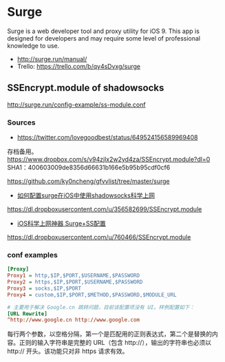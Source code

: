 # Surge

Surge is a web developer tool and proxy utility for iOS 9. This app is designed for developers and may require some level of professional knowledge to use.

* <http://surge.run/manual/>
* Trello: <https://trello.com/b/qy4sDvxg/surge>

## SSEncrypt.module of shadowsocks

<http://surge.run/config-example/ss-module.conf>

### Sources

* <https://twitter.com/lovegoodbest/status/649524156589969408>

存档备用。<https://www.dropbox.com/s/v94zjlx2w2yd4za/SSEncrypt.module?dl=0>  
SHA1：400603009de8356d66631b166e5b95b95cdf0cf6

https://github.com/ky0ncheng/gfvvlist/tree/master/surge

* [如何配置surge在iOS中使用shadowsocks科学上网](http://ideafoc.us/2015/10/%E5%A6%82%E4%BD%95%E9%85%8D%E7%BD%AEsurge%E5%9C%A8ios%E4%B8%AD%E4%BD%BF%E7%94%A8shadowsocks%E7%A7%91%E5%AD%A6%E4%B8%8A%E7%BD%91/)

<https://dl.dropboxusercontent.com/u/356582699/SSEncrypt.module>

* [iOS科学上网神器 Surge+SS配置](http://www.jianshu.com/p/41cdb6f71555)

<https://dl.dropboxusercontent.com/u/760466/SSEncrypt.module>

### conf examples

````ini
[Proxy]
Proxy1 = http,$IP,$PORT,$USERNAME,$PASSWORD
Proxy2 = https,$IP,$PORT,$USERNAME,$PASSWORD
Proxy3 = socks,$IP,$PORT
Proxy4 = custom,$IP,$PORT,$METHOD,$PASSWORD,$MODULE_URL
````

````ini
# 主要用于解决 Google.cn 跳转问题，目前该配置项没有 UI。样例配置如下：
[URL Rewrite]
^http://www.google.cn http://www.google.com
````

每行两个参数，以空格分隔，第一个是匹配用的正则表达式，第二个是替换的内容。正则的输入字符串是完整的 URL（包含 http://），输出的字符串也必须以 http:// 开头。该功能只对非 https 请求有效。
